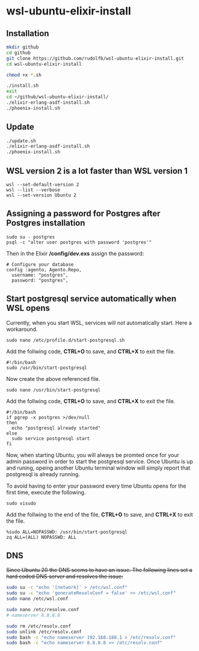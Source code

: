 # wsl-ubuntu-elixir-install

## Installation

```bash
mkdir github
cd github
git clone https://github.com/rudolfb/wsl-ubuntu-elixir-install.git
cd wsl-ubuntu-elixir-install

chmod +x *.sh

./install.sh
exit
cd ~/github/wsl-ubuntu-elixir-install/
./elixir-erlang-asdf-install.sh
./phoenix-install.sh
```

## Update
```bash
./update.sh
./elixir-erlang-asdf-install.sh
./phoenix-install.sh
```

## WSL version 2 is a lot faster than WSL version 1
```
wsl --set-default-version 2
wsl --list --verbose
wsl --set-version Ubuntu 2
```

## Assigning a password for Postgres after Postgres installation
```
sudo su - postgres
psql -c "alter user postgres with password 'postgres'"
```

Then in the Elixir **/config/dev.exs** assign the password:

```
# Configure your database
config :agento, Agento.Repo,
  username: "postgres",
  password: "postgres",
```

## Start postgresql service automatically when WSL opens
Currently, when you start WSL, services will not automatically start. Here a workaround.

```
sudo nano /etc/profile.d/start-postgresql.sh
```

Add the follwing code, **CTRL+O** to save, and **CTRL+X** to exit the file.

```
#!/bin/bash
sudo /usr/bin/start-postgresql
```

Now create the above referenced file.

```
sudo nano /usr/bin/start-postgresql
```

Add the follwing code, **CTRL+O** to save, and **CTRL+X** to exit the file.

```
#!/bin/bash
if pgrep -x postgres >/dev/null
then
  echo "postgresql already started"
else
  sudo service postgresql start
fi
```

Now, when starting Ubuntu, you will always be promted once for your admin password in order to start the postgresql service. Once Ubuntu is up and runing, opeing another Ubuntu terminal window will simply report that postgresql is already running.

To avoid having to enter your password every time Ubuntu opens for the first time, execute the following.

```
sudo visudo
```

Add the follwing to the end of the file, **CTRL+O** to save, and **CTRL+X** to exit the file.

```
%sudo ALL=NOPASSWD: /usr/bin/start-postgresql
zq ALL=(ALL) NOPASSWD: ALL
```

## DNS
~~Since Ubuntu 20 the DNS seems to have an issue. The following lines set a hard coded DNS server and resolves the issue:~~

```bash
sudo su -c "echo '[network]' > /etc/wsl.conf"
sudo su -c "echo 'generateResolvConf = false' >> /etc/wsl.conf"
sudo nano /etc/wsl.conf

sudo nano /etc/resolve.conf
# nameserver 8.8.8.8
```

```bash
sudo rm /etc/resolv.conf
sudo unlink /etc/resolv.conf
sudo bash -c "echo nameserver 192.168.188.1 > /etc/resolv.conf"
sudo bash -c "echo nameserver 8.8.8.8 >> /etc/resolv.conf"
```
